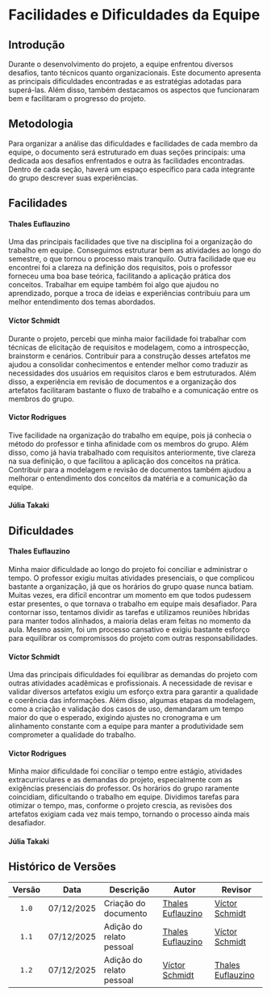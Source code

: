 # Facilidades e Dificuldades da Equipe

## Introdução  

Durante o desenvolvimento do projeto, a equipe enfrentou diversos desafios, tanto técnicos quanto organizacionais. Este documento apresenta as principais dificuldades encontradas e as estratégias adotadas para superá-las. Além disso, também destacamos os aspectos que funcionaram bem e facilitaram o progresso do projeto.  

## Metodologia  

Para organizar a análise das dificuldades e facilidades de cada membro da equipe, o documento será estruturado em duas seções principais: uma dedicada aos desafios enfrentados e outra às facilidades encontradas. Dentro de cada seção, haverá um espaço específico para cada integrante do grupo descrever suas experiências.

## Facilidades

#### Thales Euflauzino
Uma das principais facilidades que tive na disciplina foi a organização do trabalho em equipe. Conseguimos estruturar bem as atividades ao longo do semestre, o que tornou o processo mais tranquilo. Outra facilidade que eu encontrei foi a clareza na definição dos requisitos, pois o professor forneceu uma boa base teórica, facilitando a aplicação prática dos conceitos. Trabalhar em equipe também foi algo que ajudou no aprendizado, porque a troca de ideias e experiências contribuiu para um melhor entendimento dos temas abordados.

#### Víctor Schmidt

Durante o projeto, percebi que minha maior facilidade foi trabalhar com técnicas de elicitação de requisitos e modelagem, como a introspecção, brainstorm e cenários. Contribuir para a construção desses artefatos me ajudou a consolidar conhecimentos e entender melhor como traduzir as necessidades dos usuários em requisitos claros e bem estruturados. Além disso, a experiência em revisão de documentos e a organização dos artefatos facilitaram bastante o fluxo de trabalho e a comunicação entre os membros do grupo.

#### Victor Rodrigues

Tive facilidade na organização do trabalho em equipe, pois já conhecia o método do professor e tinha afinidade com os membros do grupo. Além disso, como já havia trabalhado com requisitos anteriormente, tive clareza na sua definição, o que facilitou a aplicação dos conceitos na prática. Contribuir para a modelagem e revisão de documentos também ajudou a melhorar o entendimento dos conceitos da matéria e a comunicação da equipe.

#### Júlia Takaki

## Dificuldades

#### Thales Euflauzino

Minha maior dificuldade ao longo do projeto foi conciliar e administrar o tempo. O professor exigiu muitas atividades presenciais, o que complicou bastante a organização, já que os horários do grupo quase nunca batiam. Muitas vezes, era difícil encontrar um momento em que todos pudessem estar presentes, o que tornava o trabalho em equipe mais desafiador. Para contornar isso, tentamos dividir as tarefas e utilizamos reuniões híbridas para manter todos alinhados, a maioria delas eram feitas no momento da aula. Mesmo assim, foi um processo cansativo e exigiu bastante esforço para equilibrar os compromissos do projeto com outras responsabilidades.

#### Víctor Schmidt

Uma das principais dificuldades foi equilibrar as demandas do projeto com outras atividades acadêmicas e profissionais. A necessidade de revisar e validar diversos artefatos exigiu um esforço extra para garantir a qualidade e coerência das informações. Além disso, algumas etapas da modelagem, como a criação e validação dos casos de uso, demandaram um tempo maior do que o esperado, exigindo ajustes no cronograma e um alinhamento constante com a equipe para manter a produtividade sem comprometer a qualidade do trabalho.

#### Victor Rodrigues

Minha maior dificuldade foi conciliar o tempo entre estágio, atividades extracurriculares e as demandas do projeto, especialmente com as exigências presenciais do professor. Os horários do grupo raramente coincidiam, dificultando o trabalho em equipe. Dividimos tarefas para otimizar o tempo, mas, conforme o projeto crescia, as revisões dos artefatos exigiam cada vez mais tempo, tornando o processo ainda mais desafiador.

#### Júlia Takaki

## Histórico de Versões

| Versão | Data | Descrição | Autor | Revisor |
| :----: | ---- | --------- | ----- | ------- |
| `1.0`  |07/12/2025| Criação do documento | [Thales Euflauzino](https://github.com/thaleseuflauzino) | [Víctor Schmidt](https://github.com/moonshinerd) |
| `1.1`  |07/12/2025| Adição do relato pessoal | [Thales Euflauzino](https://github.com/thaleseuflauzino) | [Víctor Schmidt](https://github.com/moonshinerd) |
| `1.2`  |07/12/2025| Adição do relato pessoal | [Víctor Schmidt](https://github.com/moonshinerd) | [Thales Euflauzino](https://github.com/thaleseuflauzino) |
